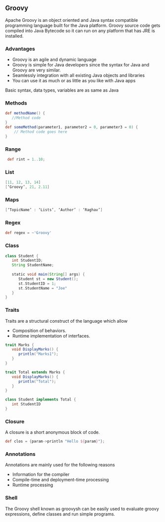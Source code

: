## Groovy
Apache Groovy is an object oriented and Java syntax compatible programming language built for the Java platform. Groovy source code gets compiled into Java Bytecode so it can run on any platform that has JRE is installed.

### Advantages
- Groovy is an agile and dynamic language
- Groovy is simple for Java developers since the syntax for Java and Groovy are very similar.
- Seamlessly integration with all existing Java objects and libraries
- You can use it as much or as little as you like with Java apps

Basic syntax, data types, variables are as same as Java

### Methods
```groovy
def methodName() { 
   //Method code 
}
def someMethod(parameter1, parameter2 = 0, parameter3 = 0) {
    // Method code goes here 
} 
```
### Range
```groovy
 def rint = 1..10; 
```
### List
```groovy
[11, 12, 13, 14]
[‘Groovy’, 21, 2.11]
```
### Maps
```groovy
[‘TopicName’ : ‘Lists’, ‘Author’ : ‘Raghav’]
```
### Regex
```groovy
def regex = ~'Groovy'
```
### Class
```groovy
class Student {
   int StudentID;
   String StudentName;
	
   static void main(String[] args) {
      Student st = new Student();
      st.StudentID = 1;
      st.StudentName = "Joe"     
   } 
}
```
### Traits
Traits are a structural construct of the language which allow
- Composition of behaviors.
- Runtime implementation of interfaces.
```groovy
trait Marks {
   void DisplayMarks() {
      println("Marks1");
   } 
} 

trait Total extends Marks {
   void DisplayMarks() {
      println("Total");
   } 
}  

class Student implements Total {
   int StudentID 
}
```
### Closure
A closure is a short anonymous block of code.

```groovy
def clos = {param->println "Hello ${param}"};
```
### Annotations
Annotations are mainly used for the following reasons
- Information for the compiler 
- Compile-time and deployment-time processing 
- Runtime processing 
### Shell
The Groovy shell known as groovysh can be easily used to evaluate groovy expressions, define classes and run simple programs.
